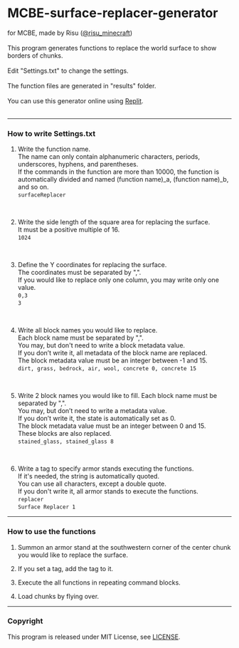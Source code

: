 # MCBE-surface-replacer-generator

for MCBE, made by Risu ([@risu_minecraft](https://twitter.com/risu_minecraft))<br>
<br>
This program generates functions to replace the world surface to show borders of chunks.<br>
<br>
Edit "Settings.txt" to change the settings.<br>
<br>
The function files are generated in "results" folder.<br>
<br>
You can use this generator online using [Replit](https://replit.com/@risumcbe/MCBE-surface-replacer-generator).<br>
<br>

------------------------------------------------------------

### How to write Settings.txt<br>

1. Write the function name.<br>
The name can only contain alphanumeric characters, periods, underscores, hyphens, and parentheses.<br>
If the commands in the function are more than 10000, the function is automatically divided and named (function name)_a, (function name)_b, and so on.<br>
```surfaceReplacer```<br>
<br>

2. Write the side length of the square area for replacing the surface.<br>
It must be a positive multiple of 16.<br>
```1024```<br>
<br>

3. Define the Y coordinates for replacing the surface.<br>
The coordinates must be separated by ",".<br>
If you would like to replace only one column, you may write only one value.<br>
```0,3```<br>
```3```<br>
<br>

4. Write all block names you would like to replace.<br>
Each block name must be separated by ",".<br>
You may, but don't need to write a block metadata value.<br>
If you don’t write it, all metadata of the block name are replaced.<br>
The block metadata value must be an integer between -1 and 15.<br>
```dirt, grass, bedrock, air, wool, concrete 0, concrete 15```<br>
<br>

5. Write 2 block names you would like to fill. Each block name must be separated by ",".<br>
You may, but don’t need to write a metadata value.<br>
If you don’t write it, the state is automatically set as 0.<br>
The block metadata value must be an integer between 0 and 15.<br>
These blocks are also replaced.<br>
```stained_glass, stained_glass 8```<br>
<br>

6. Write a tag to specify armor stands executing the functions.<br>
If it's needed, the string is automatically quoted.<br>
You can use all characters, except a double quote.<br>
If you don't write it, all armor stands to execute the functions.<br>
```replacer```<br>
```Surface Replacer 1```<br>

------------------------------------------------------------
### How to use the functions <br>

1. Summon an armor stand at the southwestern corner of the center chunk you would like to replace the surface. <br>

2. If you set a tag, add the tag to it. <br>

3. Execute the all functions in repeating command blocks. <br>

4. Load chunks by flying over. <br>

------------------------------------------------------------
### Copyright <br>
This program is released under MIT License, see [LICENSE](https://github.com/risu-minecraft/MCBE-surface-replacer-generator/blob/main/LICENSE).
